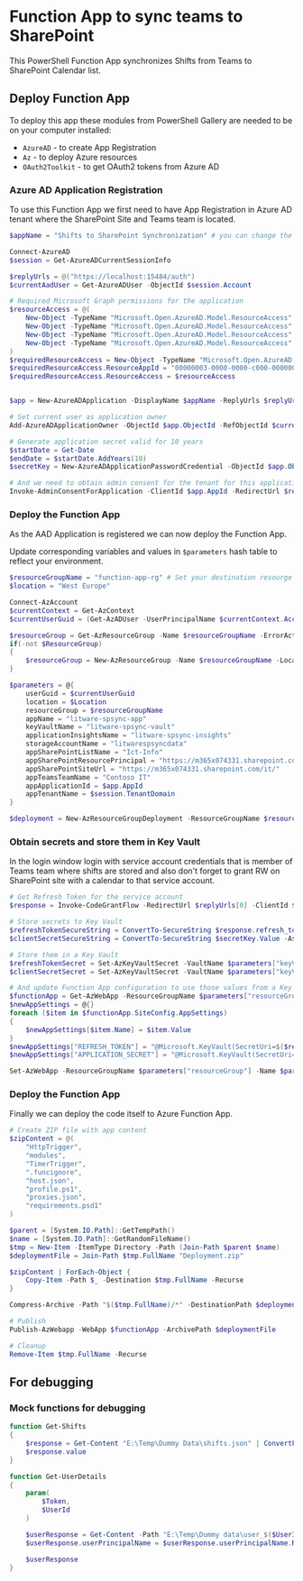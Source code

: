# Function App to sync teams to SharePoint
This PowerShell Function App synchronizes Shifts from Teams to SharePoint Calendar list.

## Deploy Function App

To deploy this app these modules from PowerShell Gallery are needed to be on your computer installed:

- `AzureAD` - to create App Registration
- `Az` - to deploy Azure resources
- `OAuth2Toolkit` - to get OAuth2 tokens from Azure AD

### Azure AD Application Registration

To use this Function App we first need to have App Registration in Azure AD tenant where the SharePoint Site and Teams team is located.
 
```powershell
$appName = "Shifts to SharePoint Synchronization" # you can change the application name

Connect-AzureAD 
$session = Get-AzureADCurrentSessionInfo

$replyUrls = @("https://localhost:15484/auth")
$currentAadUser = Get-AzureADUser -ObjectId $session.Account

# Required Microsoft Graph permissions for the application
$resourceAccess = @(
    New-Object -TypeName "Microsoft.Open.AzureAD.Model.ResourceAccess" -ArgumentList "e1fe6dd8-ba31-4d61-89e7-88639da4683d", "Scope" # User.Read
    New-Object -TypeName "Microsoft.Open.AzureAD.Model.ResourceAccess" -ArgumentList "5f8c59db-677d-491f-a6b8-5f174b11ec1d", "Scope" # Groups.Read.All
    New-Object -TypeName "Microsoft.Open.AzureAD.Model.ResourceAccess" -ArgumentList "89fe6a52-be36-487e-b7d8-d061c450a026", "Scope" # Sites.ReadWrite.All
    New-Object -TypeName "Microsoft.Open.AzureAD.Model.ResourceAccess" -ArgumentList "a154be20-db9c-4678-8ab7-66f6cc099a59", "Scope" # User.Read.All
)
$requiredResourceAccess = New-Object -TypeName "Microsoft.Open.AzureAD.Model.RequiredResourceAccess"
$requiredResourceAccess.ResourceAppId = "00000003-0000-0000-c000-000000000000" # Microsoft Graph
$requiredResourceAccess.ResourceAccess = $resourceAccess


$app = New-AzureADApplication -DisplayName $appName -ReplyUrls $replyUrls -AvailableToOtherTenants $false -RequiredResourceAccess $requiredResourceAccess

# Set current user as application owner
Add-AzureADApplicationOwner -ObjectId $app.ObjectId -RefObjectId $currentAadUser.ObjectId

# Generate application secret valid for 10 years
$startDate = Get-Date
$endDate = $startDate.AddYears(10)
$secretKey = New-AzureADApplicationPasswordCredential -ObjectId $app.ObjectId -CustomKeyIdentifier "Azure Function App" -StartDate $startDate -EndDate $endDate

# And we need to obtain admin consent for the tenant for this application
Invoke-AdminConsentForApplication -ClientId $app.AppId -RedirectUrl $replyUrls[0] -Tenant $session.TenantDomain
```

### Deploy the Function App

As the AAD Application is registered we can now deploy the Function App.

Update corresponding variables and values in `$parameters` hash table to reflect your environment.

```powershell
$resourceGroupName = "function-app-rg" # Set your destination resourge group
$location = "West Europe"

Connect-AzAccount
$currentContext = Get-AzContext
$currentUserGuid = (Get-AzADUser -UserPrincipalName $currentContext.Account).Id

$resourceGroup = Get-AzResourceGroup -Name $resourceGroupName -ErrorAction SilentlyContinue
if(-not $ResourceGroup) 
{
    $resourceGroup = New-AzResourceGroup -Name $resourceGroupName -Location $location
}

$parameters = @{
    userGuid = $currentUserGuid
    location = $Location
    resourceGroup = $resourceGroupName
    appName = "litware-spsync-app"
    keyVaultName = "litware-spsync-vault"
    applicationInsightsName = "litware-spsync-insights"
    storageAccountName = "litwarespsyncdata"
    appSharePointListName = "Ict-Info"
    appSharePointResourcePrincipal = "https://m365x074331.sharepoint.com"
    appSharePointSiteUrl = "https://m365x074331.sharepoint.com/it/"
    appTeamsTeamName = "Contoso IT"
    appApplicationId = $app.AppId
    appTenantName = $session.TenantDomain
}

$deployment = New-AzResourceGroupDeployment -ResourceGroupName $resourceGroupName -Name $parameters["appName"] -TemplateFile "./deployment/arm.json" -TemplateParameterObject $parameters -SkipTemplateParameterPrompt -Verbose
```

### Obtain secrets and store them in Key Vault

In the login window login with service account credentials that is member of Teams team where shifts are stored and also don't forget to grant RW on SharePoint site with a calendar to that service account.

```powershell
# Get Refresh Token for the service account
$response = Invoke-CodeGrantFlow -RedirectUrl $replyUrls[0] -ClientId $app.AppId -ClientSecret $secretKey.Value -Tenant $session.TenantDomain -Resource $app.AppId -AlwaysPrompt $true

# Store secrets to Key Vault
$refreshTokenSecureString = ConvertTo-SecureString $response.refresh_token -AsPlainText -Force
$clientSecretSecureString = ConvertTo-SecureString $secretKey.Value -AsPlainText -Force

# Store them in a Key Vault
$refreshTokenSecret = Set-AzKeyVaultSecret -VaultName $parameters["keyVaultName"] -Name 'RefreshToken' -SecretValue $refreshTokenSecureString
$clientSecretSecret = Set-AzKeyVaultSecret -VaultName $parameters["keyVaultName"] -Name 'ClientSecret' -SecretValue $clientSecretSecureString

# And update Function App configuration to use those values from a Key Vault
$functionApp = Get-AzWebApp -ResourceGroupName $parameters["resourceGroup"] -Name $parameters["appName"]
$newAppSettings = @{}
foreach ($item in $functionApp.SiteConfig.AppSettings)
{
    $newAppSettings[$item.Name] = $item.Value
}
$newAppSettings["REFRESH_TOKEN"] = "@Microsoft.KeyVault(SecretUri=$($refreshTokenSecret.Id))"
$newAppSettings["APPLICATION_SECRET"] = "@Microsoft.KeyVault(SecretUri=$($clientSecretSecret.Id))"

Set-AzWebApp -ResourceGroupName $parameters["resourceGroup"] -Name $parameters["appName"]  -AppSettings $newAppSettings
```

### Deploy the Function App

Finally we can deploy the code itself to Azure Function App.

```powershell
# Create ZIP file with app content
$zipContent = @(
    "HttpTrigger",
    "modules",
    "TimerTrigger",
    ".funcignore",
    "host.json",
    "profile.ps1",
    "proxies.json",
    "requirements.psd1"
)

$parent = [System.IO.Path]::GetTempPath()
$name = [System.IO.Path]::GetRandomFileName()
$tmp = New-Item -ItemType Directory -Path (Join-Path $parent $name)
$deploymentFile = Join-Path $tmp.FullName "Deployment.zip"

$zipContent | ForEach-Object {
    Copy-Item -Path $_ -Destination $tmp.FullName -Recurse
}

Compress-Archive -Path "$($tmp.FullName)/*" -DestinationPath $deploymentFile

# Publish
Publish-AzWebapp -WebApp $functionApp -ArchivePath $deploymentFile

# Cleanup
Remove-Item $tmp.FullName -Recurse
```

## For debugging

### Mock functions for debugging
```powershell
function Get-Shifts
{
    $response = Get-Content "E:\Temp\Dummy Data\shifts.json" | ConvertFrom-Json    
    $response.value
}

function Get-UserDetails
{
    param(
        $Token,
        $UserId
    )

    $userResponse = Get-Content -Path "E:\Temp\Dummy data\user_$($UserId).json" | ConvertFrom-Json
    $userResponse.userPrincipalName = $userResponse.userPrincipalName.Replace("@domain.tld", "@demo.onmicrosoft.com")

    $userResponse
}
```
